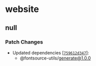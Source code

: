 # website

## null

### Patch Changes

- Updated dependencies [[`759612d347`](https://github.com/fontsource/fontsource/commit/759612d3472729989e844c773d6a3eb2f8378726)]:
  - @fontsource-utils/generate@1.0.0
